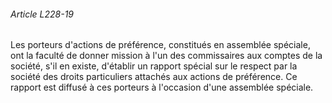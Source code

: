 ###### Article L228-19

Les porteurs d'actions de préférence, constitués en assemblée spéciale, ont la faculté de donner mission à l'un des commissaires aux comptes de la société, s'il en existe, d'établir un rapport spécial sur le respect par la société des droits particuliers attachés aux actions de préférence. Ce rapport est diffusé à ces porteurs à l'occasion d'une assemblée spéciale.

